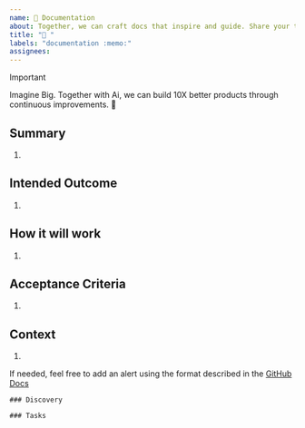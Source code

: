 ```yaml
---
name: 📝 Documentation
about: Together, we can craft docs that inspire and guide. Share your thoughts!
title: "📝 "
labels: "documentation :memo:"
assignees:
---
```


> [!IMPORTANT]
> Imagine Big. Together with Ai, we can build 10X better products through continuous improvements. 🤖

## Summary

1.

## Intended Outcome

1.

## How it will work

1.

## Acceptance Criteria

1.

## Context

1.

If needed, feel free to add an alert using the format described in the [GitHub Docs](https://docs.github.com/en/get-started/writing-on-github/getting-started-with-writing-and-formatting-on-github/basic-writing-and-formatting-syntax#alerts)

```[tasklist]
### Discovery
```

```[tasklist]
### Tasks
```

